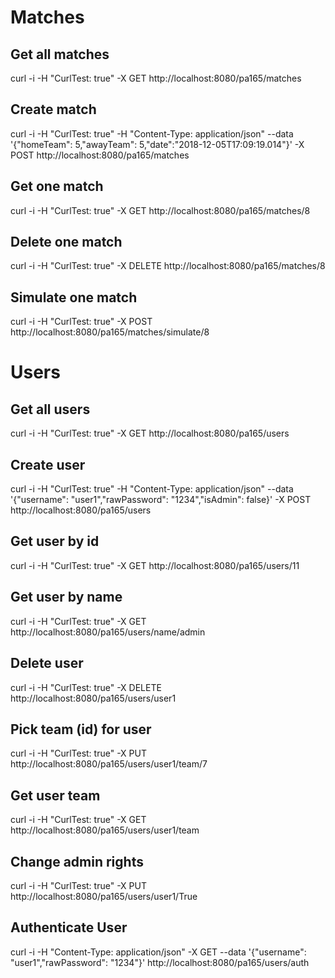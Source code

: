 # Matches

## Get all matches
curl -i -H "CurlTest: true" -X GET http://localhost:8080/pa165/matches

## Create match
curl -i -H "CurlTest: true" -H "Content-Type: application/json" --data '{"homeTeam": 5,"awayTeam": 5,"date":"2018-12-05T17:09:19.014"}' -X POST http://localhost:8080/pa165/matches

## Get one match
curl -i -H "CurlTest: true" -X GET http://localhost:8080/pa165/matches/8

## Delete one match
curl -i -H "CurlTest: true" -X DELETE http://localhost:8080/pa165/matches/8

## Simulate one match
curl -i -H "CurlTest: true" -X POST  http://localhost:8080/pa165/matches/simulate/8

# Users

## Get all users
curl -i -H "CurlTest: true" -X GET http://localhost:8080/pa165/users

## Create user
curl -i -H "CurlTest: true" -H "Content-Type: application/json" --data '{"username": "user1","rawPassword": "1234","isAdmin": false}' -X POST http://localhost:8080/pa165/users

## Get user by id
curl -i -H "CurlTest: true" -X GET http://localhost:8080/pa165/users/11

## Get user by name
curl -i -H "CurlTest: true" -X GET http://localhost:8080/pa165/users/name/admin

## Delete user
curl -i -H "CurlTest: true" -X DELETE http://localhost:8080/pa165/users/user1

## Pick team (id) for user
curl -i -H "CurlTest: true" -X PUT http://localhost:8080/pa165/users/user1/team/7

## Get user team
curl -i -H "CurlTest: true" -X GET http://localhost:8080/pa165/users/user1/team

## Change admin rights
curl -i -H "CurlTest: true" -X PUT http://localhost:8080/pa165/users/user1/True

## Authenticate User
curl -i -H "Content-Type: application/json" -X GET --data '{"username": "user1","rawPassword": "1234"}' http://localhost:8080/pa165/users/auth
